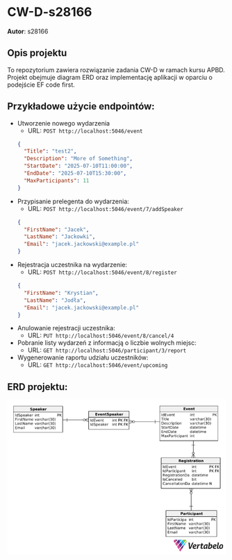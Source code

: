 # CW-D-s28166
**Autor**: s28166
## Opis projektu
To repozytorium zawiera rozwiązanie zadania CW-D w ramach kursu APBD. Projekt obejmuje diagram ERD oraz implementację aplikacji w oparciu o podejście EF code first.​
## Przykładowe użycie endpointów:
- Utworzenie nowego wydarzenia
  - URL: `POST http://localhost:5046/event`
  ```json
  {
    "Title": "test2",
    "Description": "More of Something",
    "StartDate": "2025-07-10T11:00:00",
    "EndDate": "2025-07-10T15:30:00",
    "MaxParticipants": 11
  }
  ```
- Przypisanie prelegenta do wydarzenia:
  - URL: `POST http://localhost:5046/event/7/addSpeaker`
  ```json
  {
    "FirstName": "Jacek",
    "LastName": "Jackowki",
    "Email": "jacek.jackowski@example.pl"
  }
  ```
- Rejestracja uczestnika na wydarzenie:
  - URL: `POST http://localhost:5046/event/8/register`
  ```json
  {
    "FirstName": "Krystian",
    "LastName": "Jodła",
    "Email": "jacek.jackowski@example.pl"
  }
  ```
- Anulowanie rejestracji uczestnika:
  - URL: `PUT http://localhost:5046/event/8/cancel/4`
- Pobranie listy wydarzeń z informacją o liczbie wolnych miejsc:
  - URL: `GET http://localhost:5046/participant/3/report`
- Wygenerowanie raportu udziału uczestników:
  - URL: `GET http://localhost:5046/event/upcoming`

## ERD projektu:
![diagram placeholder](CW-D-s28166-ERD.png)

